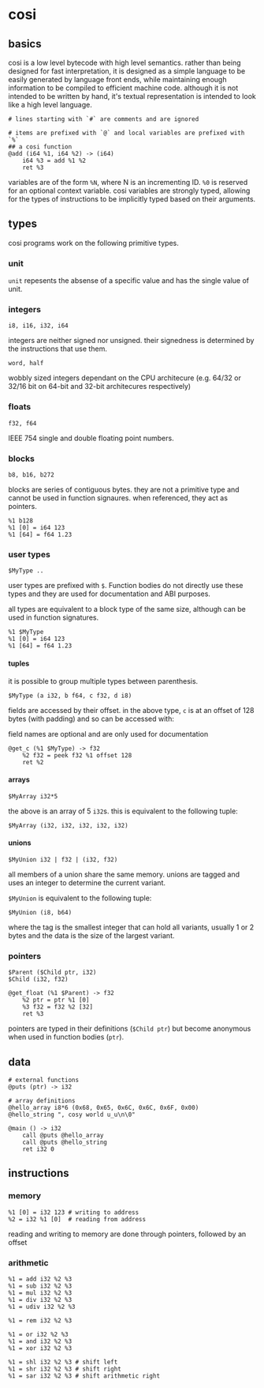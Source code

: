 # cosi

## basics

cosi is a low level bytecode with high level semantics. rather than being
designed for fast interpretation, it is designed as a simple language to be
easily generated by language front ends, while maintaining enough information
to be compiled to efficient machine code. although it is not intended to be
written by hand, it's textual representation is intended to look like a high
level language.

```
# lines starting with `#` are comments and are ignored

# items are prefixed with `@` and local variables are prefixed with `%`
## a cosi function
@add (i64 %1, i64 %2) -> (i64)
    i64 %3 = add %1 %2
    ret %3
```

variables are of the form `%N`, where N is an incrementing ID. `%0` is reserved
for an optional context variable. cosi variables are strongly typed, allowing
for the types of instructions to be implicitly typed based on their arguments.

## types

cosi programs work on the following primitive types.

### unit

`unit` repesents the absense of a specific value and has the single value of
unit.

### integers 

`i8, i16, i32, i64`

integers are neither signed nor unsigned. their signedness is determined by the
instructions that use them.

`word, half`

wobbly sized integers dependant on the CPU architecure
(e.g. 64/32 or 32/16 bit on 64-bit and 32-bit architecures respectively)

### floats

`f32, f64`

IEEE 754 single and double floating point numbers.

### blocks

`b8, b16, b272`

blocks are series of contiguous bytes. they are not a primitive type and cannot
be used in function signaures. when referenced, they act as pointers.

```
%1 b128
%1 [0] = i64 123
%1 [64] = f64 1.23
```

### user types

`$MyType ..`

user types are prefixed with `$`. Function bodies do not directly use these
types and they are used for documentation and ABI purposes.

all types are equivalent to a block type of the same size, although can be used
in function signatures.

```
%1 $MyType
%1 [0] = i64 123
%1 [64] = f64 1.23
```

#### tuples

it is possible to group multiple types between parenthesis.

`$MyType (a i32, b f64, c f32, d i8)`

fields are accessed by their offset. in the above type, `c` is at an offset of
128 bytes (with padding) and so can be accessed with:

field names are optional and are only used for documentation

```
@get_c (%1 $MyType) -> f32
    %2 f32 = peek f32 %1 offset 128
    ret %2
```

#### arrays

`$MyArray i32*5`

the above is an array of 5 `i32`s. this is equivalent to the following tuple:

`$MyArray (i32, i32, i32, i32, i32)`

#### unions

`$MyUnion i32 | f32 | (i32, f32)`

all members of a union share the same memory. unions are tagged and uses an
integer to determine the current variant.

`$MyUnion` is equivalent to the following tuple:

`$MyUnion (i8, b64)`

where the tag is the smallest integer that can hold all variants, usually 1 or
2 bytes and the data is the size of the largest variant.

### pointers

```
$Parent ($Child ptr, i32)
$Child (i32, f32)

@get_float (%1 $Parent) -> f32
    %2 ptr = ptr %1 [0]
    %3 f32 = f32 %2 [32]
    ret %3
```

pointers are typed in their definitions (`$Child ptr`) but become anonymous
when used in function bodies (`ptr`).

## data

```
# external functions
@puts (ptr) -> i32

# array definitions
@hello_array i8*6 (0x68, 0x65, 0x6C, 0x6C, 0x6F, 0x00)
@hello_string ", cosy world u_u\n\0"

@main () -> i32
    call @puts @hello_array
    call @puts @hello_string
    ret i32 0
```

## instructions

### memory

```
%1 [0] = i32 123 # writing to address
%2 = i32 %1 [0]  # reading from address
```

reading and writing to memory are done through pointers, followed by an offset

### arithmetic

```
%1 = add i32 %2 %3
%1 = sub i32 %2 %3
%1 = mul i32 %2 %3
%1 = div i32 %2 %3
%1 = udiv i32 %2 %3

%1 = rem i32 %2 %3

%1 = or i32 %2 %3
%1 = and i32 %2 %3
%1 = xor i32 %2 %3

%1 = shl i32 %2 %3 # shift left
%1 = shr i32 %2 %3 # shift right
%1 = sar i32 %2 %3 # shift arithmetic right
```
